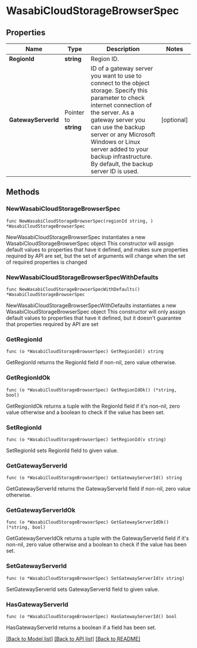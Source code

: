 # WasabiCloudStorageBrowserSpec

## Properties

Name | Type | Description | Notes
------------ | ------------- | ------------- | -------------
**RegionId** | **string** | Region ID. | 
**GatewayServerId** | Pointer to **string** | ID of a gateway server you want to use to connect to the object storage. Specify this parameter to check internet connection of the server. As a gateway server you can use the backup server or any Microsoft Windows or Linux server added to your backup infrastructure. By default, the backup server ID is used. | [optional] 

## Methods

### NewWasabiCloudStorageBrowserSpec

`func NewWasabiCloudStorageBrowserSpec(regionId string, ) *WasabiCloudStorageBrowserSpec`

NewWasabiCloudStorageBrowserSpec instantiates a new WasabiCloudStorageBrowserSpec object
This constructor will assign default values to properties that have it defined,
and makes sure properties required by API are set, but the set of arguments
will change when the set of required properties is changed

### NewWasabiCloudStorageBrowserSpecWithDefaults

`func NewWasabiCloudStorageBrowserSpecWithDefaults() *WasabiCloudStorageBrowserSpec`

NewWasabiCloudStorageBrowserSpecWithDefaults instantiates a new WasabiCloudStorageBrowserSpec object
This constructor will only assign default values to properties that have it defined,
but it doesn't guarantee that properties required by API are set

### GetRegionId

`func (o *WasabiCloudStorageBrowserSpec) GetRegionId() string`

GetRegionId returns the RegionId field if non-nil, zero value otherwise.

### GetRegionIdOk

`func (o *WasabiCloudStorageBrowserSpec) GetRegionIdOk() (*string, bool)`

GetRegionIdOk returns a tuple with the RegionId field if it's non-nil, zero value otherwise
and a boolean to check if the value has been set.

### SetRegionId

`func (o *WasabiCloudStorageBrowserSpec) SetRegionId(v string)`

SetRegionId sets RegionId field to given value.


### GetGatewayServerId

`func (o *WasabiCloudStorageBrowserSpec) GetGatewayServerId() string`

GetGatewayServerId returns the GatewayServerId field if non-nil, zero value otherwise.

### GetGatewayServerIdOk

`func (o *WasabiCloudStorageBrowserSpec) GetGatewayServerIdOk() (*string, bool)`

GetGatewayServerIdOk returns a tuple with the GatewayServerId field if it's non-nil, zero value otherwise
and a boolean to check if the value has been set.

### SetGatewayServerId

`func (o *WasabiCloudStorageBrowserSpec) SetGatewayServerId(v string)`

SetGatewayServerId sets GatewayServerId field to given value.

### HasGatewayServerId

`func (o *WasabiCloudStorageBrowserSpec) HasGatewayServerId() bool`

HasGatewayServerId returns a boolean if a field has been set.


[[Back to Model list]](../README.md#documentation-for-models) [[Back to API list]](../README.md#documentation-for-api-endpoints) [[Back to README]](../README.md)


